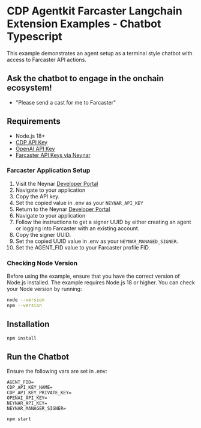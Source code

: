 # CDP Agentkit Farcaster Langchain Extension Examples - Chatbot Typescript

This example demonstrates an agent setup as a terminal style chatbot with access to Farcaster API actions.

## Ask the chatbot to engage in the onchain ecosystem!
- "Please send a cast for me to Farcaster"

## Requirements

- Node.js 18+
- [CDP API Key](https://portal.cdp.coinbase.com/access/api)
- [OpenAI API Key](https://platform.openai.com/docs/quickstart#create-and-export-an-api-key)
- [Farcaster API Keys via Neynar](https://dev.neynar.com/)

### Farcaster Application Setup
1. Visit the Neynar [Developer Portal](https://dev.neynar.com/)
2. Navigate to your application
3. Copy the API key. 
4. Set the copied value in .env as your `NEYNAR_API_KEY`
5. Return to the Neynar [Developer Portal](https://dev.neynar.com/)
6. Navigate to your application
7. Follow the instructions to get a signer UUID by either creating an agent or logging into Farcaster with an existing account.
8. Copy the signer UUID.
9. Set the copied UUID value in .env as your `NEYNAR_MANAGED_SIGNER`.
10. Set the AGENT_FID value to your Farcaster profile FID.

### Checking Node Version

Before using the example, ensure that you have the correct version of Node.js installed. The example requires Node.js 18 or higher. You can check your Node version by running:

```bash
node --version
npm --version
```

## Installation

```bash
npm install
```

## Run the Chatbot

Ensure the following vars are set in .env:
```
AGENT_FID=
CDP_API_KEY_NAME=
CDP_API_KEY_PRIVATE_KEY=
OPENAI_API_KEY=
NEYNAR_API_KEY=
NEYNAR_MANAGER_SIGNER=
```

```bash
npm start
```
